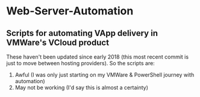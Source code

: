 # Web-Server-Automation
## Scripts for automating VApp delivery in VMWare's VCloud product
These haven't been updated since early 2018 (this most recent commit is just to move between hosting providers). So the scripts are:

1) Awful (I was only just starting on my VMWare & PowerShell journey with automation)
2) May not be working (I'd say this is almost a certainty)
